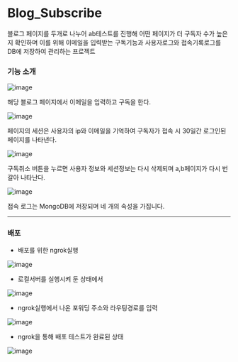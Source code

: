 # Blog_Subscribe

블로그 페이지를 두개로 나누어 ab테스트를 진행해 어떤 페이지가 더 구독자 수가 높은지 확인하며
이를 위해 이메일을 입력받는 구독기능과 사용자로그와 접속기록로그를 DB에 저장하여 관리하는 프로젝트

### 기능 소개

![image](https://user-images.githubusercontent.com/26988563/183300099-c09fd3f8-b0b2-43a9-8155-e8281cdfd73b.png)

해당 블로그 페이지에서 이메일을 입력하고 구독을 한다.

![image](https://user-images.githubusercontent.com/26988563/183300196-39e52e4f-1853-4b66-bfee-faa22ba628e3.png)

페이지의 세션은 사용자의 ip와 이메일을 기억하여 구독자가 접속 시 30일간 로그인된 페이지를 나타낸다.

![image](https://user-images.githubusercontent.com/26988563/183300437-bdb06852-f53c-4c5e-882a-7bcce15bf205.png)

구독취소 버튼을 누르면 사용자 정보와 세션정보는 다시 삭제되며 a,b페이지가 다시 번갈아 나타난다.

![image](https://user-images.githubusercontent.com/26988563/183300596-f270513c-a0c0-4047-8463-c893f31fc070.png)

접속 로그는 MongoDB에 저장되며 네 개의 속성을 가집니다.


***

### 배포

* 배포를 위한 ngrok실행

![image](https://user-images.githubusercontent.com/26988563/183256720-ff439d84-1778-4e6a-9353-8fdd3cbfe4c9.png)

* 로컬서버를 실행시켜 둔 상태에서

![image](https://user-images.githubusercontent.com/26988563/183256838-e486657e-219d-4020-ba89-e4e105451309.png)

* ngrok실행에서 나온 포워딩 주소와 라우팅경로를 입력

![image](https://user-images.githubusercontent.com/26988563/183256880-2292c941-01ca-44f3-9f77-000f33f7eb26.png)

* ngrok을 통해 배포 테스트가 완료된 상태

![image](https://user-images.githubusercontent.com/26988563/183257206-ff204fe5-bd03-411e-a26f-95718e0d4fdc.png)

